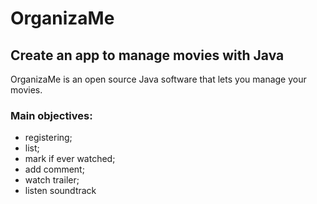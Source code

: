 # OrganizaMe

## Create an app to manage movies with Java
OrganizaMe is an open source Java software that lets you manage your movies.

### Main objectives:

* registering;
* list;
* mark if ever watched;
* add comment;
* watch trailer;
* listen soundtrack

